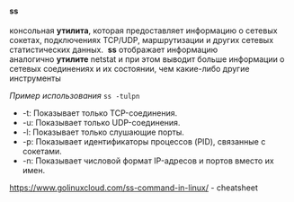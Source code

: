 #### ss 
консольная **утилита**, которая предоставляет информацию о сетевых сокетах, подключениях TCP/UDP, маршрутизации и других сетевых статистических данных. 
**ss** отображает информацию аналогично **утилите** netstat и при этом выводит больше информации о сетевых соединениях и их состоянии, чем какие-либо другие инструменты

*Пример использования*
`ss -tulpn`
- -t: Показывает только TCP-соединения.
- -u: Показывает только UDP-соединения.
- -l: Показывает только слушающие порты.
- -p: Показывает идентификаторы процессов (PID), связанные с сокетами.
- -n: Показывает числовой формат IP-адресов и портов вместо их имен.

https://www.golinuxcloud.com/ss-command-in-linux/ - cheatsheet
